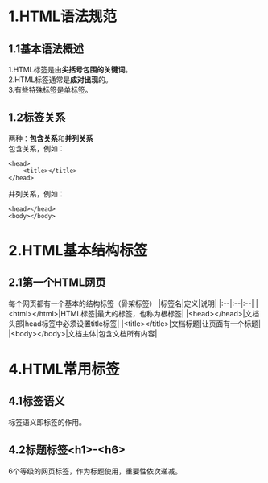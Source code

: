 # 1.HTML语法规范

## 1.1基本语法概述
1.HTML标签是由**尖括号包围的关键词**。   
2.HTML标签通常是**成对出现**的。   
3.有些特殊标签是单标签。

## 1.2标签关系
两种：**包含关系**和**并列关系**  
包含关系，例如：
```
<head>
    <title></title>
</head>
```
并列关系，例如：
```
<head></head>
<body></body>
```   

# 2.HTML基本结构标签

## 2.1第一个HTML网页
每个网页都有一个基本的结构标签（骨架标签）
|标签名|定义|说明|
|:--|:--|:--|
|\<html>\</html>|HTML标签|最大的标签，也称为根标签|
|\<head>\</head>|文档头部|head标签中必须设置title标签|
|\<title>\</title>|文档标题|让页面有一个标题|
|\<body>\</body>|文档主体|包含文档所有内容|

# 4.HTML常用标签

## 4.1标签语义
标签语义即标签的作用。

## 4.2标题标签\<h1>-\<h6>
6个等级的网页标签，作为标题使用，重要性依次递减。